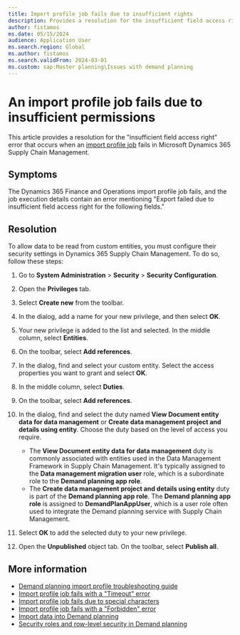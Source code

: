 ```yaml
---
title: Import profile job fails due to insufficient rights
description: Provides a resolution for the insufficient field access right error when an import profile job fails in Microsoft Dynamics 365 Supply Chain Management.
author: fistamos
ms.date: 05/15/2024
audience: Application User
ms.search.region: Global
ms.author: fistamos
ms.search.validFrom: 2024-03-01
ms.custom: sap:Master planning\Issues with demand planning
---
```

# An import profile job fails due to insufficient permissions

This article provides a resolution for the "insufficient field access right" error that occurs when an [import profile job](/dynamics365/supply-chain/demand-planning/import-data#create-an-import-profile-for-importing-directly-from-supply-chain-management) fails in Microsoft Dynamics 365 Supply Chain Management.

## Symptoms

The Dynamics 365 Finance and Operations import profile job fails, and the job execution details contain an error mentioning "Export failed due to insufficient field access right for the following fields."

## Resolution

To allow data to be read from custom entities, you must configure their security settings in Dynamics 365 Supply Chain Management. To do so, follow these steps:

1. Go to **System Administration** > **Security** > **Security Configuration**.
2. Open the **Privileges** tab.
3. Select **Create new** from the toolbar.
4. In the dialog, add a name for your new privilege, and then select **OK**.
5. Your new privilege is added to the list and selected. In the middle column, select **Entities**.
6. On the toolbar, select **Add references**.
7. In the dialog, find and select your custom entity. Select the access properties you want to grant and select **OK**.
8. In the middle column, select **Duties**.
9. On the toolbar, select **Add references**.

10. In the dialog, find and select the duty named **View Document entity data for data management** or **Create data management project and details using entity**. Choose the duty based on the level of access you require.

    - The **View Document entity data for data management** duty is commonly associated with entities used in the Data Management Framework in Supply Chain Management. It's typically assigned to the **Data management migration user** role, which is a subordinate role to the **Demand planning app role**.
    - The **Create data management project and details using entity** duty is part of the **Demand planning app role**. The **Demand planning app role** is assigned to **DemandPlanAppUser**, which is a user role often used to integrate the Demand planning service with Supply Chain Management.

11. Select **OK** to add the selected duty to your new privilege.
12. Open the **Unpublished** object tab. On the toolbar, select **Publish all**.

## More information

- [Demand planning import profile troubleshooting guide](import-landing-page.md)
- [Import profile job fails with a "Timeout" error](project-time-out.md)
- [Import profile job fails due to special characters](special-characters.md)
- [Import profile job fails with a "Forbidden" error]( import-profile-fails-with-forbidden-error.md)
- [Import data into Demand planning](/dynamics365/supply-chain/demand-planning/import-data)
- [Security roles and row-level security in Demand planning](/dynamics365/supply-chain/demand-planning/users-access)
